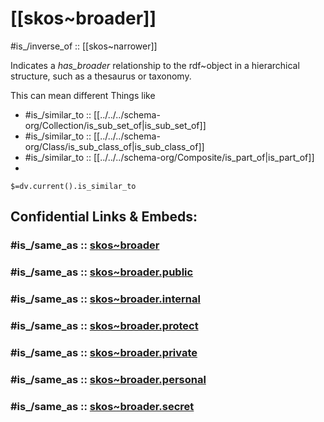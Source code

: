 # [[skos~broader]] 


#is_/inverse_of :: [[skos~narrower]] 

Indicates a _has_broader_ relationship to the rdf~object in a hierarchical structure, such as a thesaurus or taxonomy.

This can mean different Things like 
- #is_/similar_to :: [[../../../schema-org/Collection/is_sub_set_of|is_sub_set_of]] 
- #is_/similar_to :: [[../../../schema-org/Class/is_sub_class_of|is_sub_class_of]] 
- #is_/similar_to :: [[../../../schema-org/Composite/is_part_of|is_part_of]] 
- 

`$=dv.current().is_similar_to` 


## Confidential Links & Embeds: 

### #is_/same_as :: [skos~broader](/_Standards/W3C/RDF(Resource_Description_Framework)/skos/skos~broader.md) 

### #is_/same_as :: [skos~broader.public](/_public/W3C/RDF(Resource_Description_Framework)/skos/skos~broader.public.md) 

### #is_/same_as :: [skos~broader.internal](/_internal/W3C/RDF(Resource_Description_Framework)/skos/skos~broader.internal.md) 

### #is_/same_as :: [skos~broader.protect](/_protect/W3C/RDF(Resource_Description_Framework)/skos/skos~broader.protect.md) 

### #is_/same_as :: [skos~broader.private](/_private/W3C/RDF(Resource_Description_Framework)/skos/skos~broader.private.md) 

### #is_/same_as :: [skos~broader.personal](/_personal/W3C/RDF(Resource_Description_Framework)/skos/skos~broader.personal.md) 

### #is_/same_as :: [skos~broader.secret](/_secret/W3C/RDF(Resource_Description_Framework)/skos/skos~broader.secret.md)

